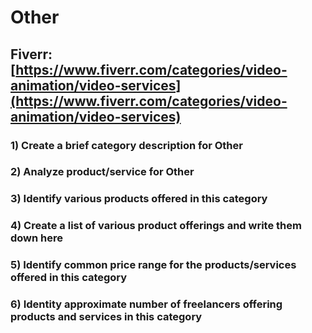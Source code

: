 # Other
## Fiverr: [https://www.fiverr.com/categories/video-animation/video-services](https://www.fiverr.com/categories/video-animation/video-services)
### 1) Create a brief category description for Other
### 2) Analyze product/service for Other
### 3) Identify various products offered in this category
### 4) Create a list of various product offerings and write them down here
### 5) Identify common price range for the products/services offered in this category
### 6) Identity approximate number of freelancers offering products and services in this category

